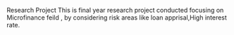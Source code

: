 Research Project
This is final year research project conducted focusing on Microfinance feild , by considering risk areas like loan apprisal,High interest rate.
